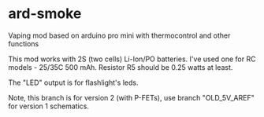 # ard-smoke
Vaping mod based on arduino pro mini with thermocontrol and other functions

This mod works with 2S (two cells) Li-Ion/PO batteries. I've used one for RC models - 25/35C 500 mAh. Resistor R5 should be 0.25 watts at least. 

The "LED" output is for flashlight's leds.

Note, this branch is for version 2 (with P-FETs), use branch "OLD_5V_AREF" for version 1 schematics.
